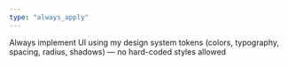 ```yaml
---
type: "always_apply"
---
```


Always implement UI using my design system tokens (colors, typography, spacing, radius, shadows) — no hard-coded styles allowed